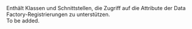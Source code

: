 <Namespace Name="Microsoft.Azure.Management.DataFactories.Registration.Models">
  <Docs>
    <summary>Enthält Klassen und Schnittstellen, die Zugriff auf die Attribute der Data Factory-Registrierungen zu unterstützen.</summary> 
    <remarks>To be added.</remarks>
  </Docs>
</Namespace>
